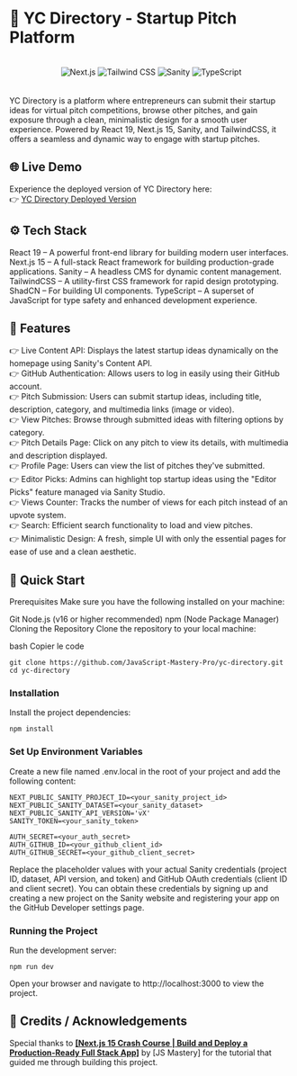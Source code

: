 

# 🚀 YC Directory - Startup Pitch Platform

<br>
<div align="center">
  <a href="https://nextjs.org" target="_blank" style="text-decoration:none;">
    <img alt="Next.js" src="https://img.shields.io/badge/Next.js-black?logo=next.js&logoColor=white&style=for-the-badge" />
  </a>
  <a href="https://tailwindcss.com" target="_blank" style="text-decoration:none;">
    <img alt="Tailwind CSS" src="https://img.shields.io/badge/Tailwind%20CSS-38B2AC?logo=tailwindcss&logoColor=white&style=for-the-badge" />
  </a>
  <a href="https://sanity.io" target="_blank" style="text-decoration:none;">
    <img alt="Sanity" src="https://img.shields.io/badge/Sanity-FF4747?logo=sanity&logoColor=white&style=for-the-badge" />
  </a>
  <a href="https://typescriptlang.org" target="_blank" style="text-decoration:none;">
    <img alt="TypeScript" src="https://img.shields.io/badge/TypeScript-3178C6?logo=typescript&logoColor=white&style=for-the-badge" />
  </a>
</div>   
<br><br>
YC Directory is a platform where entrepreneurs can submit their startup ideas for virtual pitch competitions, browse other pitches, and gain exposure through a clean, minimalistic design for a smooth user experience. Powered by React 19, Next.js 15, Sanity, and TailwindCSS, it offers a seamless and dynamic way to engage with startup pitches.



## 🌐 Live Demo
Experience the deployed version of YC Directory here:  
👉 [YC Directory Deployed Version](https://yc-directory-phi-seven.vercel.app)



## ⚙️ Tech Stack

React 19 – A powerful front-end library for building modern user interfaces.
Next.js 15 – A full-stack React framework for building production-grade applications.
Sanity – A headless CMS for dynamic content management.
TailwindCSS – A utility-first CSS framework for rapid design prototyping.
ShadCN – For building UI components.
TypeScript – A superset of JavaScript for type safety and enhanced development experience.

## 🔋 Features
👉 Live Content API: Displays the latest startup ideas dynamically on the homepage using Sanity's Content API.  
👉 GitHub Authentication: Allows users to log in easily using their GitHub account.  
👉 Pitch Submission: Users can submit startup ideas, including title, description, category, and multimedia links (image or video).  
👉 View Pitches: Browse through submitted ideas with filtering options by category.  
👉 Pitch Details Page: Click on any pitch to view its details, with multimedia and description displayed.  
👉 Profile Page: Users can view the list of pitches they've submitted.  
👉 Editor Picks: Admins can highlight top startup ideas using the "Editor Picks" feature managed via Sanity Studio.  
👉 Views Counter: Tracks the number of views for each pitch instead of an upvote system.  
👉 Search: Efficient search functionality to load and view pitches.  
👉 Minimalistic Design: A fresh, simple UI with only the essential pages for ease of use and a clean aesthetic.  

## 🤸 Quick Start

Prerequisites
Make sure you have the following installed on your machine:

Git
Node.js (v16 or higher recommended)
npm (Node Package Manager)
Cloning the Repository
Clone the repository to your local machine:

bash
Copier le code
```
git clone https://github.com/JavaScript-Mastery-Pro/yc-directory.git
cd yc-directory
```
### Installation
Install the project dependencies:
```
npm install
```
### Set Up Environment Variables
Create a new file named .env.local in the root of your project and add the following content:


```
NEXT_PUBLIC_SANITY_PROJECT_ID=<your_sanity_project_id>
NEXT_PUBLIC_SANITY_DATASET=<your_sanity_dataset>
NEXT_PUBLIC_SANITY_API_VERSION='vX'
SANITY_TOKEN=<your_sanity_token>

AUTH_SECRET=<your_auth_secret>
AUTH_GITHUB_ID=<your_github_client_id>
AUTH_GITHUB_SECRET=<your_github_client_secret>
```
Replace the placeholder values with your actual Sanity credentials (project ID, dataset, API version, and token) and GitHub OAuth credentials (client ID and client secret). You can obtain these credentials by signing up and creating a new project on the Sanity website and registering your app on the GitHub Developer settings page.

### Running the Project
Run the development server:

```
npm run dev
``` 
Open your browser and navigate to http://localhost:3000 to view the project.

## 🎥 Credits / Acknowledgements



Special thanks to [**[Next.js 15 Crash Course | Build and Deploy a Production-Ready Full Stack App]**](https://www.youtube.com/watch?v=Zq5fmkH0T78&t=15344s) by [JS Mastery] for the tutorial that guided me through building this project.

